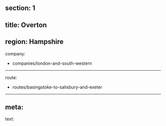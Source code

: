 ﻿section: 1
----
title: Overton
----
region: Hampshire
----
company:
- companies/london-and-south-western
----
route:
- routes/basingstoke-to-salisbury-and-exeter
----
meta:
----
text: